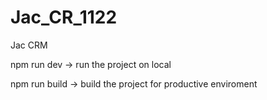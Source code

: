 # Jac_CR_1122
Jac CRM

npm run dev -> run the project on local

npm run build -> build the project for productive enviroment

